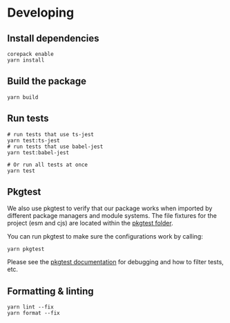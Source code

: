 # Developing

## Install dependencies

```shell
corepack enable
yarn install
```

## Build the package

```shell
yarn build
```

## Run tests

```shell
# run tests that use ts-jest
yarn test:ts-jest
# run tests that use babel-jest
yarn test:babel-jest

# Or run all tests at once
yarn test
```

## Pkgtest

We also use pkgtest to verify that our package works when imported by different package managers
and module systems.  The file fixtures for the project (esm and cjs) are located within the 
[pkgtest folder](./pkgtest/).

You can run pkgtest to make sure the configurations work by calling:

```shell
yarn pkgtest
```

Please see the [pkgtest documentation](https://hanseltimeindustries.github.io/pkgtest/latest/) for debugging and how to filter tests, etc.

## Formatting & linting

```shell
yarn lint --fix
yarn format --fix
```

